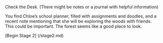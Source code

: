 Check the Desk. (There might be notes or a journal with helpful information)

You find Chloe’s school planner, filled with assignments and doodles, and a recent note mentioning that she will be exploring the woods with friends. This could be important. The forest seems like a good place to look.

[Begin Stage 2] (/stage2.md)

